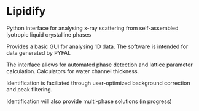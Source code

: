 # Lipidify
Python interface for analysing x-ray scattering from self-assembled lyotropic liquid crystalline phases

Provides a basic GUI for analysing 1D data. The software is intended for data generated by PYFAI. 

The interface allows for automated phase detection and lattice parameter calculation. Calculators for water channel thickness.

Identification is faciliated through user-optimized background correction and peak filtering. 

Identification will also provide multi-phase solutions (in progress)
